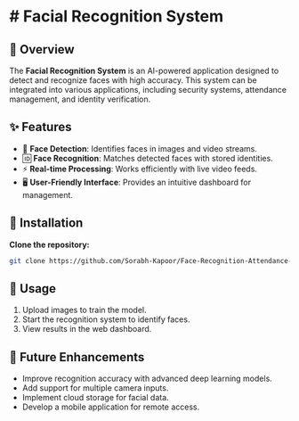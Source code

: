 # # Facial Recognition System

## 📌 Overview
The **Facial Recognition System** is an AI-powered application designed to detect and recognize faces with high accuracy. This system can be integrated into various applications, including security systems, attendance management, and identity verification.

## ✨ Features
- 🎯 **Face Detection**: Identifies faces in images and video streams.
- 🆔 **Face Recognition**: Matches detected faces with stored identities.
- ⚡ **Real-time Processing**: Works efficiently with live video feeds.
- 🖥 **User-Friendly Interface**: Provides an intuitive dashboard for management.


## 🚀 Installation
 **Clone the repository:**
   ```sh
   git clone https://github.com/Sorabh-Kapoor/Face-Recognition-Attendance-System
   ```


## 📖 Usage
1. Upload images to train the model.
2. Start the recognition system to identify faces.
3. View results in the web dashboard.

## 🔮 Future Enhancements
- Improve recognition accuracy with advanced deep learning models.
- Add support for multiple camera inputs.
- Implement cloud storage for facial data.
- Develop a mobile application for remote access.

